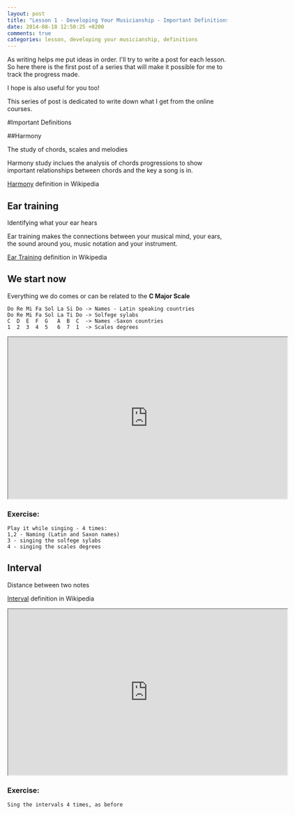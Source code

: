 ```yaml
---
layout: post
title: "Lesson 1 - Developing Your Musicianship - Important Definitions"
date: 2014-08-18 12:50:25 +0200
comments: true
categories: lesson, developing your musicianship, definitions
---
```


As writing helps me put ideas in order. I'll try to write a post for each lesson.
So here there is the first post of a series that will make it possible for me to track the progress made.

I hope is also useful for you too!

This series of post is dedicated to write down what I get from the online courses.

#Important Definitions

##Harmony

The study of chords, scales and melodies 

Harmony study inclues the analysis of chords progressions to show important relationships between chords and the key a song is in.

[Harmony](http://en.wikipedia.org/wiki/Harmony "Harmony") definition in Wikipedia

## Ear training

Identifying what your ear hears

Ear training makes the connections between your musical mind, your ears, the sound around you, music notation and your instrument.

[Ear Training](http://en.wikipedia.org/wiki/Ear_training "Ear Training") definition in Wikipedia

## We start now

Everything we do comes or can be related to the **C Major Scale**

    Do Re Mi Fa Sol La Si Do -> Names - Latin speaking countries
    Do Re Mi Fa Sol La Ti Do -> Solfege sylabs
    C  D  E  F  G   A  B  C  -> Names -Saxon countries
    1  2  3  4  5   6  7  1  -> Scales degrees


<iframe src="http://musicpaste.com/musicapp/embed_score/Efdag29mKzak8aSTW7nstn/" width="640px" height="370px">
  <p>Your browser does not support iframes.</p>
</iframe>

### Exercise:

    Play it while singing - 4 times:
    1,2 - Naming (Latin and Saxon names)
    3 - singing the solfege sylabs
    4 - singing the scales degrees

## Interval

Distance between two notes

[Interval](http://en.wikipedia.org/wiki/Interval_(music) "Interval") definition in Wikipedia


<iframe src="http://musicpaste.com/musicapp/embed_score/T8G47A5G5RWakBUB8Ze6XW/" width="640px" height="380px"> 
  <p>Your browser does not support iframes.</p>
</iframe> 

### Exercise:

    Sing the intervals 4 times, as before
    

